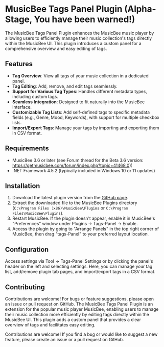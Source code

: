 # MusicBee Tags Panel Plugin (Alpha-Stage, You have been warned!)

The MusicBee Tags Panel Plugin enhances the MusicBee music player by allowing users to efficiently manage their music collection's tags directly within the MusicBee UI. This plugin introduces a custom panel for a comprehensive overview and easy editing of tags.

## Features

- **Tag Overview**: View all tags of your music collection in a dedicated panel.
- **Tag Editing**: Add, remove, and edit tags seamlessly.
- **Support for Various Tag Types**: Handles different metadata types, including custom tags.
- **Seamless Integration**: Designed to fit naturally into the MusicBee interface.
- **Customizable Tag Lists**: Add self-defined tags to specific metadata fields (e.g., Genre, Mood, Keywords), with support for multiple checkbox lists.
- **Import/Export Tags**: Manage your tags by importing and exporting them in CSV format.

## Requirements

- MusicBee 3.6 or later (see Forum thread for the Beta 3.6 version: https://getmusicbee.com/forum/index.php?topic=41468.0))
- .NET Framework 4.5.2 (typically included in Windows 10 or 11 updates)

## Installation

1. Download the latest plugin version from the [GitHub page](#).
2. Extract the downloaded file to the MusicBee Plugins directory (`C:\Program Files (x86)\MusicBee\Plugins` or `C:\Program Files\MusicBee\Plugins`).
3. Restart MusicBee. If the plugin doesn't appear, enable it in MusicBee's "Preferences" window under Plugins -> Tags-Panel -> Enable.
4. Access the plugin by going to "Arrange Panels" in the top right corner of MusicBee, then drag "tags-Panel" to your preferred layout location.

## Configuration

Access settings via Tool -> Tags-Panel Settings or by clicking the panel's header on the left and selecting settings. Here, you can manage your tag list, add/remove plugin tab pages, and import/export tags in a CSV format.

## Contributing

Contributions are welcome! For bugs or feature suggestions, please open an issue or pull request on GitHub.
The MusicBee Tags Panel Plugin is an extension for the popular music player MusicBee, enabling users to manage their music collection more efficiently by editing tags directly within the MusicBee UI. This plugin adds a custom panel that provides a clear overview of tags and facilitates easy editing.

Contributions are welcome! If you find a bug or would like to suggest a new feature, please create an issue or a pull request on GitHub.

